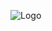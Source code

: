 
![Logo](https://github.com/svetlanasieber/SoftUni-Educational-Certificate/assets/135451084/ada35fc6-7e3d-45e1-8268-a4110dba70a5)
